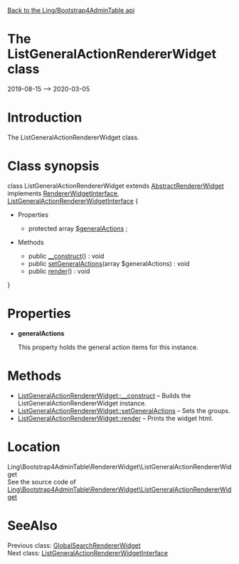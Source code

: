 [Back to the Ling/Bootstrap4AdminTable api](https://github.com/lingtalfi/Bootstrap4AdminTable/blob/master/doc/api/Ling/Bootstrap4AdminTable.md)



The ListGeneralActionRendererWidget class
================
2019-08-15 --> 2020-03-05






Introduction
============

The ListGeneralActionRendererWidget class.



Class synopsis
==============


class <span class="pl-k">ListGeneralActionRendererWidget</span> extends [AbstractRendererWidget](https://github.com/lingtalfi/Bootstrap4AdminTable/blob/master/doc/api/Ling/Bootstrap4AdminTable/RendererWidget/AbstractRendererWidget.md) implements [RendererWidgetInterface](https://github.com/lingtalfi/Bootstrap4AdminTable/blob/master/doc/api/Ling/Bootstrap4AdminTable/RendererWidget/RendererWidgetInterface.md), [ListGeneralActionRendererWidgetInterface](https://github.com/lingtalfi/Bootstrap4AdminTable/blob/master/doc/api/Ling/Bootstrap4AdminTable/RendererWidget/ListGeneralActionRendererWidgetInterface.md) {

- Properties
    - protected array [$generalActions](#property-generalActions) ;

- Methods
    - public [__construct](https://github.com/lingtalfi/Bootstrap4AdminTable/blob/master/doc/api/Ling/Bootstrap4AdminTable/RendererWidget/ListGeneralActionRendererWidget/__construct.md)() : void
    - public [setGeneralActions](https://github.com/lingtalfi/Bootstrap4AdminTable/blob/master/doc/api/Ling/Bootstrap4AdminTable/RendererWidget/ListGeneralActionRendererWidget/setGeneralActions.md)(array $generalActions) : void
    - public [render](https://github.com/lingtalfi/Bootstrap4AdminTable/blob/master/doc/api/Ling/Bootstrap4AdminTable/RendererWidget/ListGeneralActionRendererWidget/render.md)() : void

}




Properties
=============

- <span id="property-generalActions"><b>generalActions</b></span>

    This property holds the general action items for this instance.
    
    



Methods
==============

- [ListGeneralActionRendererWidget::__construct](https://github.com/lingtalfi/Bootstrap4AdminTable/blob/master/doc/api/Ling/Bootstrap4AdminTable/RendererWidget/ListGeneralActionRendererWidget/__construct.md) &ndash; Builds the ListGeneralActionRendererWidget instance.
- [ListGeneralActionRendererWidget::setGeneralActions](https://github.com/lingtalfi/Bootstrap4AdminTable/blob/master/doc/api/Ling/Bootstrap4AdminTable/RendererWidget/ListGeneralActionRendererWidget/setGeneralActions.md) &ndash; Sets the groups.
- [ListGeneralActionRendererWidget::render](https://github.com/lingtalfi/Bootstrap4AdminTable/blob/master/doc/api/Ling/Bootstrap4AdminTable/RendererWidget/ListGeneralActionRendererWidget/render.md) &ndash; Prints the widget html.





Location
=============
Ling\Bootstrap4AdminTable\RendererWidget\ListGeneralActionRendererWidget<br>
See the source code of [Ling\Bootstrap4AdminTable\RendererWidget\ListGeneralActionRendererWidget](https://github.com/lingtalfi/Bootstrap4AdminTable/blob/master/RendererWidget/ListGeneralActionRendererWidget.php)



SeeAlso
==============
Previous class: [GlobalSearchRendererWidget](https://github.com/lingtalfi/Bootstrap4AdminTable/blob/master/doc/api/Ling/Bootstrap4AdminTable/RendererWidget/GlobalSearchRendererWidget.md)<br>Next class: [ListGeneralActionRendererWidgetInterface](https://github.com/lingtalfi/Bootstrap4AdminTable/blob/master/doc/api/Ling/Bootstrap4AdminTable/RendererWidget/ListGeneralActionRendererWidgetInterface.md)<br>
